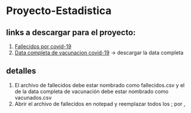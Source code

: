 # Proyecto-Estadistica
## links a descargar para el proyecto:
1. [Fallecidos por covid-19](https://www.datosabiertos.gob.pe/dataset/fallecidos-por-covid-19-ministerio-de-salud-minsa/resource/4b7636f3-5f0c-4404-8526)
2. [Data completa de vacunacion covid-19](https://www.datosabiertos.gob.pe/dataset/vacunaci%C3%B3n-contra-covid-19-ministerio-de-salud-minsa-0) -> descargar la data completa

## detalles

1. El archivo de fallecidos debe estar nombrado como fallecidos.csv y el de la data completa de vacunación debe estar nombrado como vacunados.csv
1. Abrir el archivo de fallecidos en notepad y reemplazar todos los ; por , 
